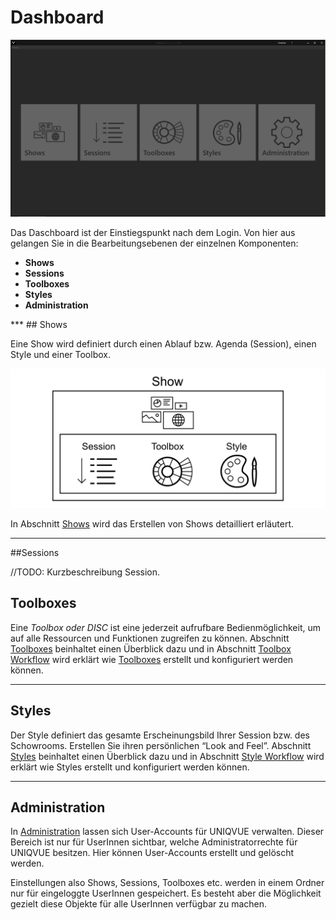 # Dashboard

![DashboardOverview](img/Manager/Dashboard.png) 

Das Daschboard ist der Einstiegspunkt nach dem Login. Von hier aus gelangen Sie in die Bearbeitungsebenen der einzelnen Komponenten:
<ul>
	<li><b>Shows</b></li>
	<li><b>Sessions</b></li>
	<li><b>Toolboxes</b></li>
	<li><b>Styles</b></li>
	<li><b>Administration</b></li>
	
</ul>
***
## Shows 

Eine Show wird definiert durch einen Ablauf bzw. Agenda (Session), einen Style und einer Toolbox.  

![ShowHierarchie](Darstellungen/Show-Diagramm.png) 
<!--<div style = "text-align: center; font-style: italic; ">Show Objekt</div>
-->
In Abschnitt [Shows](00100_shows.md) wird das Erstellen von Shows detailliert erläutert.

<!---
Grundsätzlich ist eine *Show* das übergeordnete Element sozusagen der Ursprung, welches weitere Elemente, die *Toolbox (Disc)*, einen *Style* beinhaltet und vor allem eine *Agenda* beinhaltet.
Eine *Agenda* beinhaltet alle Elemente und Bedienkonzepte die Sie für eine Präsentation im *Showroom* benötigen. Abschnitt [Session](006_sessions.md) liefert einen Überblick und in Abschnitt [Session Workflow](051_sessionworkflow.md) wird erläutert wie Sie damit arbeiten.
-->
***
##Sessions

//TODO: Kurzbeschreibung Session.

## Toolboxes 



Eine *Toolbox oder DISC* ist eine jederzeit aufrufbare Bedienmöglichkeit, um auf alle Ressourcen und Funktionen zugreifen zu können. Abschnitt [Toolboxes](007_toolbox.md) beinhaltet einen Überblick dazu und in Abschnitt [Toolbox Workflow](052_toolboxworkflow.md) wird erklärt wie [Toolboxes](007_toolbox.md) erstellt und konfiguriert werden können. 


<!---
***
## Team Gallery 



Personalisieren Sie die Session Ihrer Taskforce und stellen Sie dazu ein entsprechendes Team zusammen. Ein Team kann mit nützlichen Informationen zu den einzelnen Team Membern angereichert werden. Erstellen und Konfigurieren von verschiedenen Teams wird in Abschnitt [Team Gallery](008_teamgallery.md) erläutert. 
-->

***
## Styles 


Der Style definiert das gesamte Erscheinungsbild Ihrer Session bzw. des Schowrooms. Erstellen Sie ihren persönlichen “Look and Feel”. Abschnitt [Styles](009_styles.md) beinhaltet einen Überblick dazu und in Abschnitt [Style Workflow](053_styleworkflow.md) wird erklärt wie Styles erstellt und konfiguriert werden können. 

***
## Administration

In [Administration](010_administration.md) lassen sich User-Accounts für UNIQVUE verwalten. Dieser Bereich ist nur für UserInnen sichtbar, welche Administratorrechte für UNIQVUE besitzen. Hier können User-Accounts erstellt und gelöscht werden. 

Einstellungen also Shows, Sessions, Toolboxes etc. werden in einem Ordner nur für eingeloggte UserInnen gespeichert. Es besteht aber die Möglichkeit gezielt diese Objekte für alle UserInnen verfügbar zu machen.

